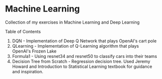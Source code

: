 # Machine Learning
Collection of my exercises in Machine Learning and Deep Learning

Table of Contents
1. DQN - Implementation of Deep Q Network that plays OpenAI's cart pole
2. QLearning - Implementation of Q-Learning algorithm that plays OpenAI's Frozen Lake 
3. Formula1 - Using resnet34 and resnet50 to classify cars into their teams
4. Decision Tree from Scratch - Regression decision tree. Used Jeremy Howard and Introduction to Statistical Learning textbook for guidance and inspiration. 
